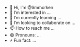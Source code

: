 - 👋 Hi, I’m @Smmorken
- 👀 I’m interested in ...
- 🌱 I’m currently learning ...
- 💞️ I’m looking to collaborate on ...
- 📫 How to reach me ...
- 😄 Pronouns: ...
- ⚡ Fun fact: ...

<!---
Smmorken/Smmorken is a ✨ special ✨ repository because its `README.md` (this file) appears on your GitHub profile.
You can click the Preview link to take a look at your changes.
--->

